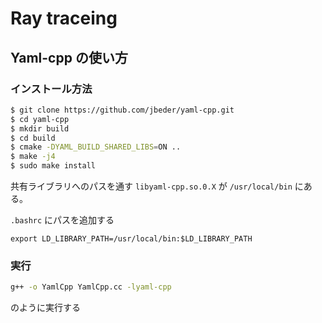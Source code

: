 # Ray traceing


## Yaml-cpp の使い方

### インストール方法

```bash
$ git clone https://github.com/jbeder/yaml-cpp.git
$ cd yaml-cpp
$ mkdir build
$ cd build
$ cmake -DYAML_BUILD_SHARED_LIBS=ON ..
$ make -j4
$ sudo make install
```

共有ライブラリへのパスを通す
`libyaml-cpp.so.0.X` が `/usr/local/bin` にある。

`.bashrc` にパスを追加する
```
export LD_LIBRARY_PATH=/usr/local/bin:$LD_LIBRARY_PATH
```

### 実行


```bash
g++ -o YamlCpp YamlCpp.cc -lyaml-cpp
```
のように実行する
